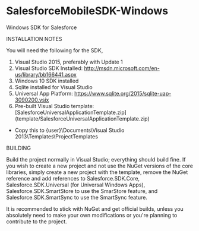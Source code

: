 SalesforceMobileSDK-Windows
===========================

Windows SDK for Salesforce

INSTALLATION NOTES

You will need the following for the SDK,

1. Visual Studio 2015, preferably with Update 1
2. Visual Studio SDK Installed: http://msdn.microsoft.com/en-us/library/bb166441.aspx
3. Windows 10 SDK installed 
4. Sqlite installed for Visual Studio
  1. Universal App Platform: https://www.sqlite.org/2015/sqlite-uap-3090200.vsix
4. Pre-built Visual Studio template: [SalesforceUniversalApplicationTemplate.zip] (template/SalesforceUniversalApplicationTemplate.zip)
  * Copy this to {user}\Documents\Visual Studio 2013\Templates\ProjectTemplates

BUILDING

Build the project normally in Visual Studio; everything should build fine.  If you wish to create a new project and not use the NuGet versions of the core libraries, simply create a new project with the template, remove the NuGet reference and add references to Salesforce.SDK.Core, Salesforce.SDK.Universal (for Universal Windows Apps), Salesforce.SDK.SmartStore to use the SmarStore feature, and Salesforce.SDK.SmartSync to use the SmartSync feature.

It is recommended to stick with NuGet and get official builds, unless you absolutely need to make your own modifications or you're planning to contribute to the project.
